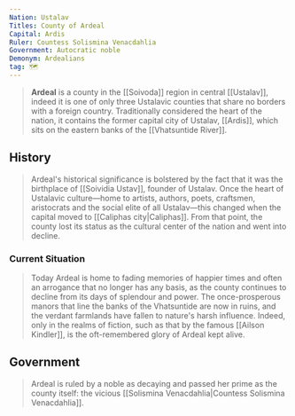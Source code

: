 ```yaml
---
Nation: Ustalav
Titles: County of Ardeal
Capital: Ardis
Ruler: Countess Solismina Venacdahlia
Government: Autocratic noble
Demonym: Ardealians
tag: 🗺️
---
```


> **Ardeal** is a county in the [[Soivoda]] region in central [[Ustalav]], indeed it is one of only three Ustalavic counties that share no borders with a foreign country.  Traditionally considered the heart of the nation, it contains the former capital city of Ustalav, [[Ardis]], which sits on the eastern banks of the [[Vhatsuntide River]].



## History

> Ardeal's historical significance is bolstered by the fact that it was the birthplace of [[Soividia Ustav]], founder of Ustalav.  Once the heart of Ustalavic culture—home to artists, authors, poets, craftsmen, aristocrats and the social elite of all Ustalav—this changed when the capital moved to [[Caliphas city|Caliphas]].  From that point, the county lost its status as the cultural center of the nation and went into decline.


### Current Situation

> Today Ardeal is home to fading memories of happier times and often an arrogance that no longer has any basis, as the county continues to decline from its days of splendour and power.  The once-prosperous manors that line the banks of the Vhatsuntide are now in ruins, and the verdant farmlands have fallen to nature's harsh influence. Indeed, only in the realms of fiction, such as that by the famous [[Ailson Kindler]], is the oft-remembered glory of Ardeal kept alive.


## Government

> Ardeal is ruled by a noble as decaying and passed her prime as the county itself: the vicious [[Solismina Venacdahlia|Countess Solismina Venacdahlia]].








